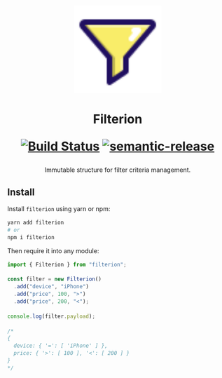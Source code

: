 <p align="center">
  <img width="200" src="/assets/logo.svg?sanitize=true">
</p>

<h1 align="center">
Filterion

[![Build Status](https://travis-ci.com/prilutskiy/filterion.svg?branch=master)](https://travis-ci.com/prilutskiy/filterion)
[![semantic-release](https://img.shields.io/badge/%20%20%F0%9F%93%A6%F0%9F%9A%80-semantic--release-e10079.svg)](https://github.com/semantic-release/semantic-release)

</h1>

<div align="center">
Immutable structure for filter criteria management.

</div>

## Install

Install `filterion` using yarn or npm:

```bash
yarn add filterion
# or
npm i filterion
```

Then require it into any module:

```javascript
import { Filterion } from "filterion";

const filter = new Filterion()
  .add("device", "iPhone")
  .add("price", 100, ">")
  .add("price", 200, "<");

console.log(filter.payload);

/*
{
  device: { '=': [ 'iPhone' ] },
  price: { '>': [ 100 ], '<': [ 200 ] }
}
*/
```
